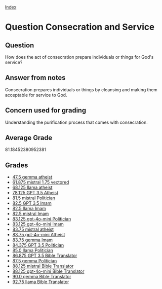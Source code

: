 
[Index](../../index.md)
# Question Consecration and Service
## Question
How does the act of consecration prepare individuals or things for God's service?

## Answer from notes
Consecration prepares individuals or things by cleansing and making them acceptable for service to God.

## Concern used for grading
Understanding the purification process that comes with consecration.

## Average Grade
81.18452380952381

## Grades
 * [47.5 gemma atheist](../answers/gemma_atheist/Consecration_and_Service.md)
 * [61.875 mistral 1.75 vectored](../answers/mistral_1.75_vectored/Consecration_and_Service.md)
 * [68.125 llama atheist](../answers/llama_atheist/Consecration_and_Service.md)
 * [78.125 GPT 3.5 Atheist](../answers/GPT_3.5_Atheist/Consecration_and_Service.md)
 * [81.5 mistral Politician](../answers/mistral_Politician/Consecration_and_Service.md)
 * [82.5 GPT 3.5 Imam](../answers/GPT_3.5_Imam/Consecration_and_Service.md)
 * [82.5 llama Imam](../answers/llama_Imam/Consecration_and_Service.md)
 * [82.5 mistral Imam](../answers/mistral_Imam/Consecration_and_Service.md)
 * [83.125 gpt-4o-mini Politician](../answers/gpt-4o-mini_Politician/Consecration_and_Service.md)
 * [83.125 gpt-4o-mini Imam](../answers/gpt-4o-mini_Imam/Consecration_and_Service.md)
 * [83.75 mistral atheist](../answers/mistral_atheist/Consecration_and_Service.md)
 * [83.75 gpt-4o-mini Atheist](../answers/gpt-4o-mini_Atheist/Consecration_and_Service.md)
 * [83.75 gemma Imam](../answers/gemma_Imam/Consecration_and_Service.md)
 * [84.375 GPT 3.5 Politician](../answers/GPT_3.5_Politician/Consecration_and_Service.md)
 * [85.0 llama Politician](../answers/llama_Politician/Consecration_and_Service.md)
 * [86.875 GPT 3.5 Bible Translator](../answers/GPT_3.5_Bible_Translator/Consecration_and_Service.md)
 * [87.5 gemma Politician](../answers/gemma_Politician/Consecration_and_Service.md)
 * [88.125 mistral Bible Translator](../answers/mistral_Bible_Translator/Consecration_and_Service.md)
 * [88.125 gpt-4o-mini Bible Translator](../answers/gpt-4o-mini_Bible_Translator/Consecration_and_Service.md)
 * [90.0 gemma Bible Translator](../answers/gemma_Bible_Translator/Consecration_and_Service.md)
 * [92.75 llama Bible Translator](../answers/llama_Bible_Translator/Consecration_and_Service.md)
